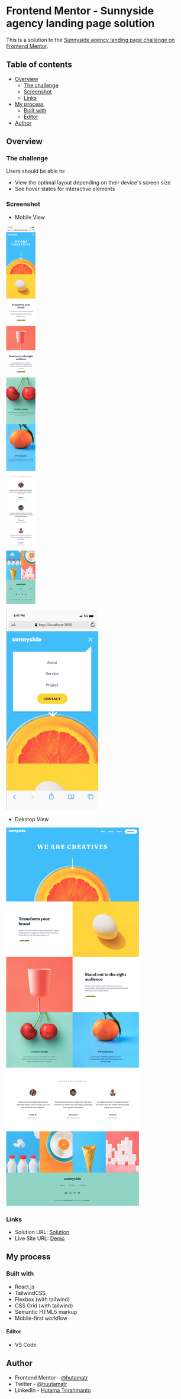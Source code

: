 # Frontend Mentor - Sunnyside agency landing page solution

This is a solution to the [Sunnyside agency landing page challenge on Frontend Mentor](https://www.frontendmentor.io/challenges/sunnyside-agency-landing-page-7yVs3B6ef).

## Table of contents

- [Overview](#overview)
  - [The challenge](#the-challenge)
  - [Screenshot](#screenshot)
  - [Links](#links)
- [My process](#my-process)
  - [Built with](#built-with)
  - [Editor](#editor)
- [Author](#author)

## Overview

### The challenge

Users should be able to:

- View the optimal layout depending on their device's screen size
- See hover states for interactive elements

### Screenshot

- Mobile View

![Screenshot 1](https://github.com/hutamatr/sunnyside-agency-landing-page/blob/master/src/assets/Mobile.png)

![Screenshot 2](https://github.com/hutamatr/sunnyside-agency-landing-page/blob/master/src/assets/Mobile-2.png)

- Dekstop View

![Screenshot 3](https://github.com/hutamatr/sunnyside-agency-landing-page/blob/master/src/assets/Dekstop.png)

### Links

- Solution URL: [Solution]()
- Live Site URL: [Demo](https://sunnyside-agency-htma.netlify.app)

## My process

### Built with

- React.js
- TailwindCSS
- Flexbox (with tailwind)
- CSS Grid (with tailwind)
- Semantic HTML5 markup
- Mobile-first workflow

#### Editor

- VS Code

## Author

- Frontend Mentor - [@hutamatr](https://www.frontendmentor.io/profile/hutamatr)
- Twitter - [@huutamatr](https://twitter.com/huutamatr)
- LinkedIn - [Hutama Trirahmanto](linkedin.com/in/hutama-trirahmanto)
